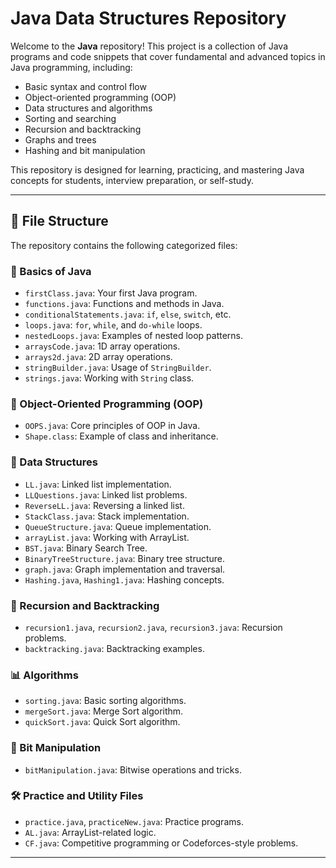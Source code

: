 # Java Data Structures Repository

Welcome to the **Java** repository! This project is a collection of Java programs and code snippets that cover fundamental and advanced topics in Java programming, including:

- Basic syntax and control flow
- Object-oriented programming (OOP)
- Data structures and algorithms
- Sorting and searching
- Recursion and backtracking
- Graphs and trees
- Hashing and bit manipulation

This repository is designed for learning, practicing, and mastering Java concepts for students, interview preparation, or self-study.

---

## 📁 File Structure

The repository contains the following categorized files:

### 🔰 Basics of Java
- `firstClass.java`: Your first Java program.
- `functions.java`: Functions and methods in Java.
- `conditionalStatements.java`: `if`, `else`, `switch`, etc.
- `loops.java`: `for`, `while`, and `do-while` loops.
- `nestedLoops.java`: Examples of nested loop patterns.
- `arraysCode.java`: 1D array operations.
- `arrays2d.java`: 2D array operations.
- `stringBuilder.java`: Usage of `StringBuilder`.
- `strings.java`: Working with `String` class.

### 🧱 Object-Oriented Programming (OOP)
- `OOPS.java`: Core principles of OOP in Java.
- `Shape.class`: Example of class and inheritance.

### 🧮 Data Structures
- `LL.java`: Linked list implementation.
- `LLQuestions.java`: Linked list problems.
- `ReverseLL.java`: Reversing a linked list.
- `StackClass.java`: Stack implementation.
- `QueueStructure.java`: Queue implementation.
- `arrayList.java`: Working with ArrayList.
- `BST.java`: Binary Search Tree.
- `BinaryTreeStructure.java`: Binary tree structure.
- `graph.java`: Graph implementation and traversal.
- `Hashing.java`, `Hashing1.java`: Hashing concepts.

### 🔁 Recursion and Backtracking
- `recursion1.java`, `recursion2.java`, `recursion3.java`: Recursion problems.
- `backtracking.java`: Backtracking examples.

### 📊 Algorithms
- `sorting.java`: Basic sorting algorithms.
- `mergeSort.java`: Merge Sort algorithm.
- `quickSort.java`: Quick Sort algorithm.

### 🧠 Bit Manipulation
- `bitManipulation.java`: Bitwise operations and tricks.

### 🛠 Practice and Utility Files
- `practice.java`, `practiceNew.java`: Practice programs.
- `AL.java`: ArrayList-related logic.
- `CF.java`: Competitive programming or Codeforces-style problems.

---


